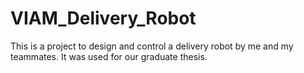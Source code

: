 # VIAM_Delivery_Robot
This is a project to design and control a delivery robot by me and my teammates. It was used for our graduate thesis.
